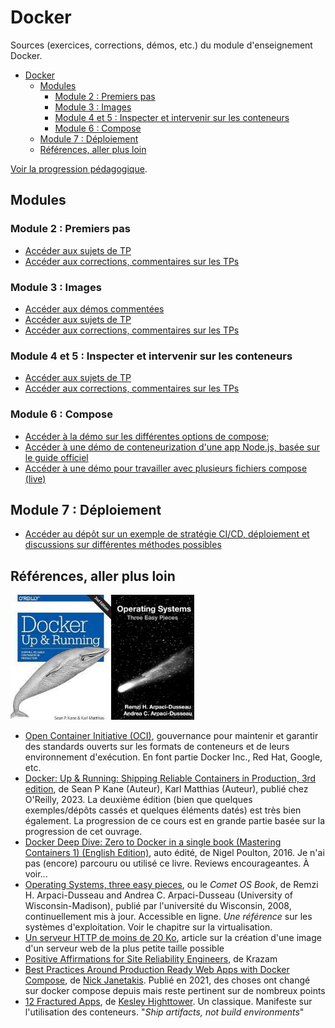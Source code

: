 # Docker

Sources (exercices, corrections, démos, etc.) du module d'enseignement Docker.

- [Docker](#docker)
  - [Modules](#modules)
    - [Module 2 : Premiers pas](#module-2--premiers-pas)
    - [Module 3 : Images](#module-3--images)
    - [Module 4 et 5 : Inspecter et intervenir sur les conteneurs](#module-4-et-5--inspecter-et-intervenir-sur-les-conteneurs)
    - [Module 6 : Compose](#module-6--compose)
  - [Module 7 : Déploiement](#module-7--déploiement)
  - [Références, aller plus loin](#références-aller-plus-loin)


[Voir la progression pédagogique](./progression.md).

## Modules

### Module 2 : Premiers pas

- [Accéder aux sujets de TP](./module-02/module-02-tp-clean.md)
- [Accéder aux corrections, commentaires sur les TPs](./module-02/tps-corrections/)

### Module 3 : Images

- [Accéder aux démos commentées](./module-03/demos/)
- [Accéder aux sujets de TP](./module-03/module-03-tp-clean.md)
- [Accéder aux corrections, commentaires sur les TPs](./module-03/correction-tp/)

### Module 4 et 5 : Inspecter et intervenir sur les conteneurs

- [Accéder aux sujets de TP](./module-05/module-05-tp-clean.md)
- [Accéder aux corrections, commentaires sur les TPs](./module-05/correction-tp/)

### Module 6 : Compose

- [Accéder à la démo sur les différentes options de compose](./module-06/demo-services-options/);
- [Accéder à une démo de conteneurization d'une app Node.js, basée sur le guide officiel](./module-06/demo-dev-node/)
- [Accéder à une démo pour travailler avec plusieurs fichiers compose (live)](./module-06/demo-live/)

## Module 7 : Déploiement

- [Accéder au dépôt sur un exemple de stratégie CI/CD, déploiement et discussions sur différentes méthodes possibles](https://github.com/paul-schuhm/docker-workflow-cicd)

## Références, aller plus loin

<img src="./assets/docker-up-and-running-2nd.jpeg" height=200><img src="./assets/os-three-easy-pieces.jpg" height=200>


- [Open Container Initiative (OCI)](https://opencontainers.org/), gouvernance pour maintenir et garantir des standards ouverts sur les formats de conteneurs et de leurs environnement d'exécution. En font partie Docker Inc., Red Hat, Google, etc.
- [Docker: Up & Running: Shipping Reliable Containers in Production, 3rd edition](https://www.amazon.fr/Docker-Shipping-Reliable-Containers-Production/dp/1098131827/ref=pd_sbs_d_sccl_3_2/261-8003303-3459731), de Sean P Kane (Auteur), Karl Matthias (Auteur), publié chez O'Reilly, 2023. La deuxième édition (bien que quelques exemples/dépôts cassés et quelques éléments datés) est très bien également. La progression de ce cours est en grande partie basée sur la progression de cet ouvrage.
- [Docker Deep Dive: Zero to Docker in a single book (Mastering Containers 1) (English Edition)](), auto édité, de Nigel Poulton, 2016. Je n'ai pas (encore) parcouru ou utilisé ce livre. Reviews encourageantes. À voir...
- [Operating Systems, three easy pieces](https://pages.cs.wisc.edu/~remzi/OSTEP/), ou le *Comet OS Book*, de Remzi H. Arpaci-Dusseau and Andrea C. Arpaci-Dusseau (University of Wisconsin-Madison), publié par l'université du Wisconsin, 2008, continuellement mis à jour. Accessible en ligne. *Une référence* sur les systèmes d'exploitation. Voir le chapitre sur la virtualisation.
- [Un serveur HTTP de moins de 20 Ko](https://lafor.ge/http-smol/), article sur la création d'une image d'un serveur web de la plus petite taille possible
- [Positive Affirmations for Site Reliability Engineers](https://www.youtube.com/watch?v=ia8Q51ouA_s), de Krazam
- [Best Practices Around Production Ready Web Apps with Docker Compose](https://nickjanetakis.com/blog/best-practices-around-production-ready-web-apps-with-docker-compose), de [Nick Janetakis](https://nickjanetakis.com/about). Publié en 2021, des choses ont changé sur docker compose depuis mais reste pertinent sur de nombreux points 
- [12 Fractured Apps](https://medium.com/@kelseyhightower/12-fractured-apps-1080c73d481c#.smga9216i), de [Kesley Highttower](https://en.wikipedia.org/wiki/Kelsey_Hightower). Un classique. Manifeste sur l'utilisation des conteneurs. "*Ship artifacts, not build environments*"